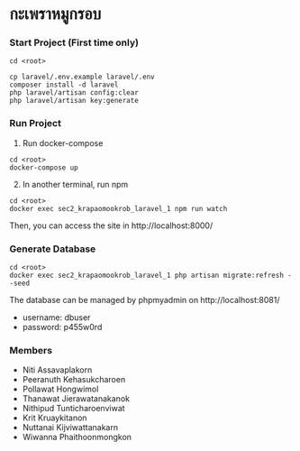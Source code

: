 # กะเพราหมูกรอบ

### Start Project (First time only)

``` shell
cd <root>

cp laravel/.env.example laravel/.env
composer install -d laravel 
php laravel/artisan config:clear
php laravel/artisan key:generate
```

### Run Project

1. Run docker-compose
``` shell
cd <root>
docker-compose up
```

2. In another terminal, run npm
``` shell
cd <root>
docker exec sec2_krapaomookrob_laravel_1 npm run watch
```

Then, you can access the site in http://localhost:8000/

### Generate Database

``` shell
cd <root>
docker exec sec2_krapaomookrob_laravel_1 php artisan migrate:refresh --seed
```

The database can be managed by phpmyadmin on http://localhost:8081/
- username: dbuser
- password: p455w0rd

### Members

* Niti Assavaplakorn
* Peeranuth Kehasukcharoen
* Pollawat Hongwimol
* Thanawat Jierawatanakanok
* Nithipud Tunticharoenviwat
* Krit Kruaykitanon
* Nuttanai Kijviwattanakarn
* Wiwanna Phaithoonmongkon